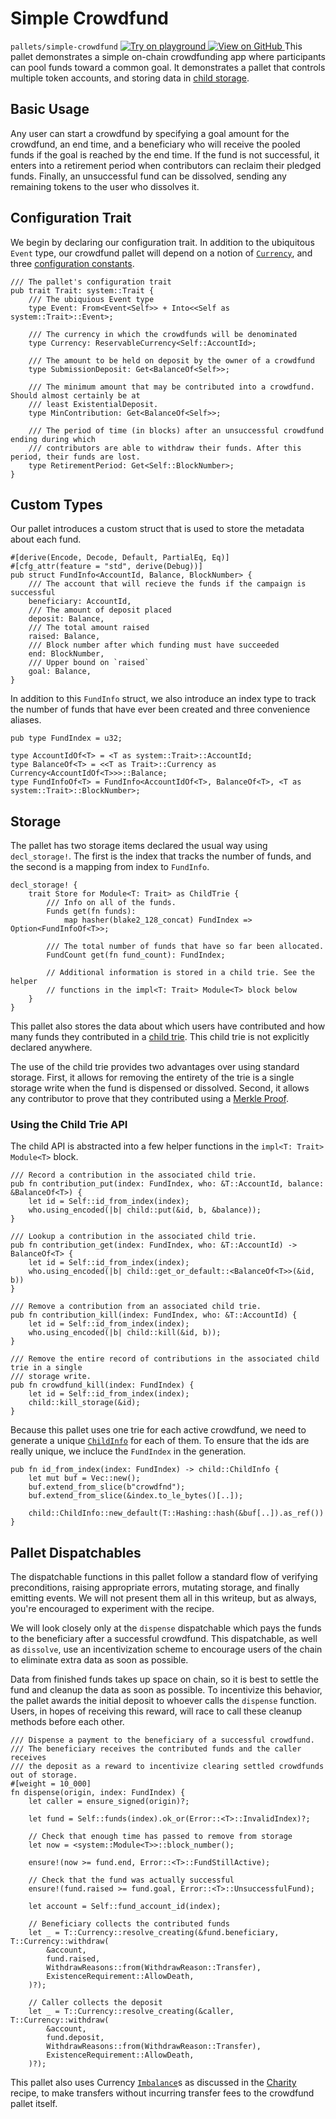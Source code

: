 # Simple Crowdfund

`pallets/simple-crowdfund`
[
	![Try on playground](https://img.shields.io/badge/Playground-Try%20it!-brightgreen?logo=Parity%20Substrate)
](https://playground-staging.substrate.dev/?deploy=recipes&files=%2Fhome%2Fsubstrate%2Fworkspace%2Fpallets%2Fsimple-crowdfund%2Fsrc%2Flib.rs)
[
	![View on GitHub](https://img.shields.io/badge/Github-View%20Code-brightgreen?logo=github)
](https://github.com/substrate-developer-hub/recipes/tree/master/pallets/simple-crowdfund/src/lib.rs)
This pallet demonstrates a simple on-chain crowdfunding app where participants can pool funds toward
a common goal. It demonstrates a pallet that controls multiple token accounts, and storing data in
[child storage](https://substrate.dev/rustdocs/v2.0.0/frame_support/storage/child/index.html).

## Basic Usage

Any user can start a crowdfund by specifying a goal amount for the crowdfund, an end time, and a
beneficiary who will receive the pooled funds if the goal is reached by the end time. If the fund is
not successful, it enters into a retirement period when contributors can reclaim their pledged
funds. Finally, an unsuccessful fund can be dissolved, sending any remaining tokens to the user who
dissolves it.

## Configuration Trait

We begin by declaring our configuration trait. In addition to the ubiquitous `Event` type, our
crowdfund pallet will depend on a notion of
[`Currency`](https://substrate.dev/rustdocs/v2.0.0/frame_support/traits/trait.Currency.html), and three
[configuration constants](./constants.md).

```rust, ignore
/// The pallet's configuration trait
pub trait Trait: system::Trait {
	/// The ubiquious Event type
	type Event: From<Event<Self>> + Into<<Self as system::Trait>::Event>;

	/// The currency in which the crowdfunds will be denominated
	type Currency: ReservableCurrency<Self::AccountId>;

	/// The amount to be held on deposit by the owner of a crowdfund
	type SubmissionDeposit: Get<BalanceOf<Self>>;

	/// The minimum amount that may be contributed into a crowdfund. Should almost certainly be at
	/// least ExistentialDeposit.
	type MinContribution: Get<BalanceOf<Self>>;

	/// The period of time (in blocks) after an unsuccessful crowdfund ending during which
	/// contributors are able to withdraw their funds. After this period, their funds are lost.
	type RetirementPeriod: Get<Self::BlockNumber>;
}
```

## Custom Types

Our pallet introduces a custom struct that is used to store the metadata about each fund.

```rust, ignore
#[derive(Encode, Decode, Default, PartialEq, Eq)]
#[cfg_attr(feature = "std", derive(Debug))]
pub struct FundInfo<AccountId, Balance, BlockNumber> {
	/// The account that will recieve the funds if the campaign is successful
	beneficiary: AccountId,
	/// The amount of deposit placed
	deposit: Balance,
	/// The total amount raised
	raised: Balance,
	/// Block number after which funding must have succeeded
	end: BlockNumber,
	/// Upper bound on `raised`
	goal: Balance,
}
```

In addition to this `FundInfo` struct, we also introduce an index type to track the number of funds
that have ever been created and three convenience aliases.

```rust, ignore
pub type FundIndex = u32;

type AccountIdOf<T> = <T as system::Trait>::AccountId;
type BalanceOf<T> = <<T as Trait>::Currency as Currency<AccountIdOf<T>>>::Balance;
type FundInfoOf<T> = FundInfo<AccountIdOf<T>, BalanceOf<T>, <T as system::Trait>::BlockNumber>;
```

## Storage

The pallet has two storage items declared the usual way using `decl_storage!`. The first is the
index that tracks the number of funds, and the second is a mapping from index to `FundInfo`.

```rust, ignore
decl_storage! {
	trait Store for Module<T: Trait> as ChildTrie {
		/// Info on all of the funds.
		Funds get(fn funds):
			map hasher(blake2_128_concat) FundIndex => Option<FundInfoOf<T>>;

		/// The total number of funds that have so far been allocated.
		FundCount get(fn fund_count): FundIndex;

		// Additional information is stored in a child trie. See the helper
		// functions in the impl<T: Trait> Module<T> block below
	}
}
```

This pallet also stores the data about which users have contributed and how many funds they
contributed in a [child trie](https://substrate.dev/rustdocs/v2.0.0/frame_support/storage/child/index.html). This
child trie is not explicitly declared anywhere.

The use of the child trie provides two advantages over using standard storage. First, it allows for
removing the entirety of the trie is a single storage write when the fund is dispensed or dissolved.
Second, it allows any contributor to prove that they contributed using a
[Merkle Proof](https://medium.com/crypto-0-nite/merkle-proofs-explained-6dd429623dc5).

### Using the Child Trie API

The child API is abstracted into a few helper functions in the `impl<T: Trait> Module<T>` block.

```rust, ignore
/// Record a contribution in the associated child trie.
pub fn contribution_put(index: FundIndex, who: &T::AccountId, balance: &BalanceOf<T>) {
	let id = Self::id_from_index(index);
	who.using_encoded(|b| child::put(&id, b, &balance));
}

/// Lookup a contribution in the associated child trie.
pub fn contribution_get(index: FundIndex, who: &T::AccountId) -> BalanceOf<T> {
	let id = Self::id_from_index(index);
	who.using_encoded(|b| child::get_or_default::<BalanceOf<T>>(&id, b))
}

/// Remove a contribution from an associated child trie.
pub fn contribution_kill(index: FundIndex, who: &T::AccountId) {
	let id = Self::id_from_index(index);
	who.using_encoded(|b| child::kill(&id, b));
}

/// Remove the entire record of contributions in the associated child trie in a single
/// storage write.
pub fn crowdfund_kill(index: FundIndex) {
	let id = Self::id_from_index(index);
	child::kill_storage(&id);
}
```

Because this pallet uses one trie for each active crowdfund, we need to generate a unique
[`ChildInfo`](https://substrate.dev/rustdocs/v2.0.0/frame_support/storage/child/enum.ChildInfo.html) for each of
them. To ensure that the ids are really unique, we incluce the `FundIndex` in the generation.

```rust, ignore
pub fn id_from_index(index: FundIndex) -> child::ChildInfo {
	let mut buf = Vec::new();
	buf.extend_from_slice(b"crowdfnd");
	buf.extend_from_slice(&index.to_le_bytes()[..]);

	child::ChildInfo::new_default(T::Hashing::hash(&buf[..]).as_ref())
}
```

## Pallet Dispatchables

The dispatchable functions in this pallet follow a standard flow of verifying preconditions, raising
appropriate errors, mutating storage, and finally emitting events. We will not present them all in
this writeup, but as always, you're encouraged to experiment with the recipe.

We will look closely only at the `dispense` dispatchable which pays the funds to the beneficiary
after a successful crowdfund. This dispatchable, as well as `dissolve`, use an incentivization
scheme to encourage users of the chain to eliminate extra data as soon as possible.

Data from finished funds takes up space on chain, so it is best to settle the fund and cleanup the
data as soon as possible. To incentivize this behavior, the pallet awards the initial deposit to
whoever calls the `dispense` function. Users, in hopes of receiving this reward, will race to call
these cleanup methods before each other.

```rust, ignore
/// Dispense a payment to the beneficiary of a successful crowdfund.
/// The beneficiary receives the contributed funds and the caller receives
/// the deposit as a reward to incentivize clearing settled crowdfunds out of storage.
#[weight = 10_000]
fn dispense(origin, index: FundIndex) {
	let caller = ensure_signed(origin)?;

	let fund = Self::funds(index).ok_or(Error::<T>::InvalidIndex)?;

	// Check that enough time has passed to remove from storage
	let now = <system::Module<T>>::block_number();

	ensure!(now >= fund.end, Error::<T>::FundStillActive);

	// Check that the fund was actually successful
	ensure!(fund.raised >= fund.goal, Error::<T>::UnsuccessfulFund);

	let account = Self::fund_account_id(index);

	// Beneficiary collects the contributed funds
	let _ = T::Currency::resolve_creating(&fund.beneficiary, T::Currency::withdraw(
		&account,
		fund.raised,
		WithdrawReasons::from(WithdrawReason::Transfer),
		ExistenceRequirement::AllowDeath,
	)?);

	// Caller collects the deposit
	let _ = T::Currency::resolve_creating(&caller, T::Currency::withdraw(
		&account,
		fund.deposit,
		WithdrawReasons::from(WithdrawReason::Transfer),
		ExistenceRequirement::AllowDeath,
	)?);
```

This pallet also uses Currency
[`Imbalance`](https://substrate.dev/rustdocs/v2.0.0/frame_support/traits/trait.Imbalance.html)s as discussed in
the [Charity](./charity.md) recipe, to make transfers without incurring transfer fees to the
crowdfund pallet itself.
